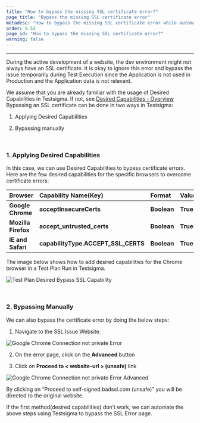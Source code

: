 ```yaml
---
title: "How to bypass the missing SSL certificate error?"
page_title: "Bypass the missing SSL certificate error"
metadesc: "How to bypass the missing SSL certificate error while automating browser tests using Testsigma"
order: 9.53
page_id: "How to bypass the missing SSL certificate error?"
warning: false
---
```


---
During the active development of a website, the dev environment might not always have an SSL certificate. It is okay to ignore this error and bypass the issue temporarily during Test Execution since the Application is not used in Production and the Application data is not relevant.

We assume that you are already familiar with the usage of Desired Capabilities in Testsigma. If not, see [Desired Capabilities - Overview](https://testsigma.com/docs/desired-capabilities/overview/)
Bypassing an SSL certificate can be done in two ways in Testsigma:

1. Applying Desired Capabilities
 
2. Bypassing manually
   
&emsp;

### 1. Applying Desired Capabilities
In this case, we can use Desired Capabilities to bypass certificate errors. Here are the few desired capabilities for the specific browsers to overcome certificate errors:

|Browser|Capability Name(Key)|Format|Value|
|:-----|:-------|:-------|:-------|
|**Google Chrome**|**acceptInsecureCerts**|**Boolean**|**True**|
|**Mozilla Firefox**|**accept_untrusted_certs**|**Boolean**|**True**|
|**IE and Safari**|**capabilityType.ACCEPT_SSL_CERTS**|**Boolean**|**True**|

The image below shows how to add desired capabilities for the Chrome browser in a Test Plan Run in Testsigma.

![Test Plan Desired Bypass SSL Capability](https://docs.testsigma.com/images/configure-bypass-ssl/create-test-plan-bypass-ssl-desired-caps.png)

&emsp;

### 2. Bypassing Manually
We can also bypass the certificate error by doing the below steps:

1. Navigate to the SSL Issue Website.

![Google Chrome Connection not private Error](https://docs.testsigma.com/images/configure-bypass-ssl/google-chrome-connection-notprivate-error-page.png)

2. On the error page, click on the **Advanced** button
   
3. Click on **Proceed to < website-url > (unsafe)** link

![Google Chrome Connection not private Error Advanced](https://docs.testsigma.com/images/configure-bypass-ssl/google-chrome-connection-notprivate-error-advanced-page.png)

By clicking on “Proceed to self-signed.badssl.com (unsafe)” you will be directed to the original website.

If the first method(desired capabilities) don’t work, we can automate the above steps using Testsigma to bypass the SSL Error page.
